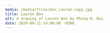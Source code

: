 ```yaml
---
media: /media/files/bon_lauren-copy.jpg
title: Lauren Bon
alt: A drawing of Lauren Bon by Phong H. Bui.
date: 2020-09-21 14:00:00 -0500
---
```

